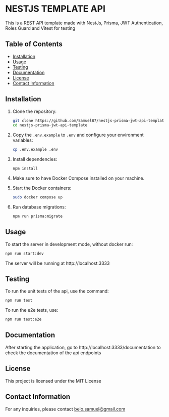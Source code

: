 # NESTJS TEMPLATE API

This is a REST API template made with NestJs, Prisma, JWT Authentication, Roles Guard and Vitest for testing

## Table of Contents

- [Installation](#installation)
- [Usage](#usage)
- [Testing](#testing)
- [Documentation](#documentation)
- [License](#license)
- [Contact Information](#contact-information)

## Installation

1. Clone the repository:
    ```sh
    git clone https://github.com/SamuelB7/nestjs-prisma-jwt-api-template.git
    cd nestjs-prisma-jwt-api-template
    ```

2. Copy the `.env.example` to `.env` and configure your environment variables:
    ```sh
    cp .env.example .env
    ```

3. Install dependencies:
    ```sh
    npm install
    ```

4. Make sure to have Docker Compose installed on your machine.

5. Start the Docker containers:
    ```sh
    sudo docker compose up
    ```

6. Run database migrations:
    ```sh
    npm run prisma:migrate
    ```

## Usage

To start the server in development mode, without docker run:
```sh
npm run start:dev
```
The server will be running at http://localhost:3333

## Testing

To run the unit tests of the api, use the command:
```sh
npm run test
```
To run the e2e tests, use:
```sh
npm run test:e2e
```

## Documentation

After starting the application, go to http://localhost:3333/documentation to check the documentation of the api endpoints

## License

This project is licensed under the MIT License

## Contact Information

For any inquiries, please contact belo.samuel@gmail.com